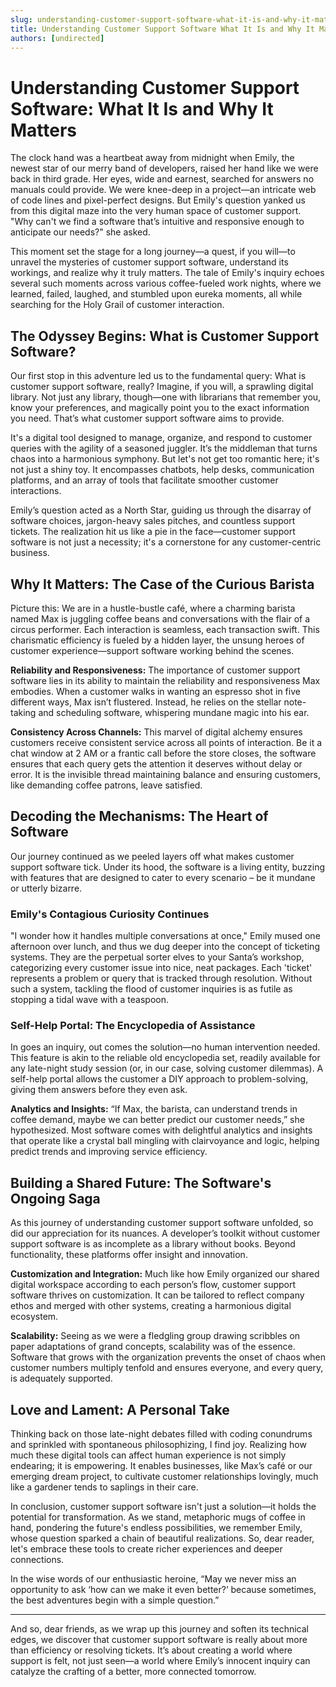 ```yaml
---
slug: understanding-customer-support-software-what-it-is-and-why-it-matters
title: Understanding Customer Support Software What It Is and Why It Matters
authors: [undirected]
---
```



# Understanding Customer Support Software: What It Is and Why It Matters

The clock hand was a heartbeat away from midnight when Emily, the newest star of our merry band of developers, raised her hand like we were back in third grade. Her eyes, wide and earnest, searched for answers no manuals could provide. We were knee-deep in a project—an intricate web of code lines and pixel-perfect designs. But Emily's question yanked us from this digital maze into the very human space of customer support. "Why can't we find a software that’s intuitive and responsive enough to anticipate our needs?" she asked.

This moment set the stage for a long journey—a quest, if you will—to unravel the mysteries of customer support software, understand its workings, and realize why it truly matters. The tale of Emily's inquiry echoes several such moments across various coffee-fueled work nights, where we learned, failed, laughed, and stumbled upon eureka moments, all while searching for the Holy Grail of customer interaction.

## The Odyssey Begins: What is Customer Support Software?

Our first stop in this adventure led us to the fundamental query: What is customer support software, really? Imagine, if you will, a sprawling digital library. Not just any library, though—one with librarians that remember you, know your preferences, and magically point you to the exact information you need. That’s what customer support software aims to provide.

It's a digital tool designed to manage, organize, and respond to customer queries with the agility of a seasoned juggler. It’s the middleman that turns chaos into a harmonious symphony. But let's not get too romantic here; it's not just a shiny toy. It encompasses chatbots, help desks, communication platforms, and an array of tools that facilitate smoother customer interactions.

Emily’s question acted as a North Star, guiding us through the disarray of software choices, jargon-heavy sales pitches, and countless support tickets. The realization hit us like a pie in the face—customer support software is not just a necessity; it's a cornerstone for any customer-centric business.

## Why It Matters: The Case of the Curious Barista

Picture this: We are in a hustle-bustle café, where a charming barista named Max is juggling coffee beans and conversations with the flair of a circus performer. Each interaction is seamless, each transaction swift. This charismatic efficiency is fueled by a hidden layer, the unsung heroes of customer experience—support software working behind the scenes.

**Reliability and Responsiveness:** The importance of customer support software lies in its ability to maintain the reliability and responsiveness Max embodies. When a customer walks in wanting an espresso shot in five different ways, Max isn’t flustered. Instead, he relies on the stellar note-taking and scheduling software, whispering mundane magic into his ear.

**Consistency Across Channels:** This marvel of digital alchemy ensures customers receive consistent service across all points of interaction. Be it a chat window at 2 AM or a frantic call before the store closes, the software ensures that each query gets the attention it deserves without delay or error. It is the invisible thread maintaining balance and ensuring customers, like demanding coffee patrons, leave satisfied.

## Decoding the Mechanisms: The Heart of Software

Our journey continued as we peeled layers off what makes customer support software tick. Under its hood, the software is a living entity, buzzing with features that are designed to cater to every scenario – be it mundane or utterly bizarre. 

### Emily's Contagious Curiosity Continues 

"I wonder how it handles multiple conversations at once," Emily mused one afternoon over lunch, and thus we dug deeper into the concept of ticketing systems. They are the perpetual sorter elves to your Santa’s workshop, categorizing every customer issue into nice, neat packages. Each 'ticket' represents a problem or query that is tracked through resolution. Without such a system, tackling the flood of customer inquiries is as futile as stopping a tidal wave with a teaspoon.

### Self-Help Portal: The Encyclopedia of Assistance 

In goes an inquiry, out comes the solution—no human intervention needed. This feature is akin to the reliable old encyclopedia set, readily available for any late-night study session (or, in our case, solving customer dilemmas). A self-help portal allows the customer a DIY approach to problem-solving, giving them answers before they even ask.

**Analytics and Insights:** “If Max, the barista, can understand trends in coffee demand, maybe we can better predict our customer needs,” she hypothesized. Most software comes with delightful analytics and insights that operate like a crystal ball mingling with clairvoyance and logic, helping predict trends and improving service efficiency.

## Building a Shared Future: The Software's Ongoing Saga

As this journey of understanding customer support software unfolded, so did our appreciation for its nuances. A developer’s toolkit without customer support software is as incomplete as a library without books. Beyond functionality, these platforms offer insight and innovation.

**Customization and Integration:** Much like how Emily organized our shared digital workspace according to each person’s flow, customer support software thrives on customization. It can be tailored to reflect company ethos and merged with other systems, creating a harmonious digital ecosystem. 

**Scalability:** Seeing as we were a fledgling group drawing scribbles on paper adaptations of grand concepts, scalability was of the essence. Software that grows with the organization prevents the onset of chaos when customer numbers multiply tenfold and ensures everyone, and every query, is adequately supported.

## Love and Lament: A Personal Take

Thinking back on those late-night debates filled with coding conundrums and sprinkled with spontaneous philosophizing, I find joy. Realizing how much these digital tools can affect human experience is not simply endearing; it is empowering. It enables businesses, like Max’s café or our emerging dream project, to cultivate customer relationships lovingly, much like a gardener tends to saplings in their care.

In conclusion, customer support software isn't just a solution—it holds the potential for transformation. As we stand, metaphoric mugs of coffee in hand, pondering the future's endless possibilities, we remember Emily, whose question sparked a chain of beautiful realizations. So, dear reader, let's embrace these tools to create richer experiences and deeper connections.

In the wise words of our enthusiastic heroine, “May we never miss an opportunity to ask ‘how can we make it even better?’ because sometimes, the best adventures begin with a simple question.”

---

And so, dear friends, as we wrap up this journey and soften its technical edges, we discover that customer support software is really about more than efficiency or resolving tickets. It’s about creating a world where support is felt, not just seen—a world where Emily’s innocent inquiry can catalyze the crafting of a better, more connected tomorrow.